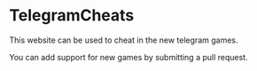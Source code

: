 # TelegramCheats

This website can be used to cheat in the new telegram games.  

You can add support for new games by submitting a pull request.  

 

